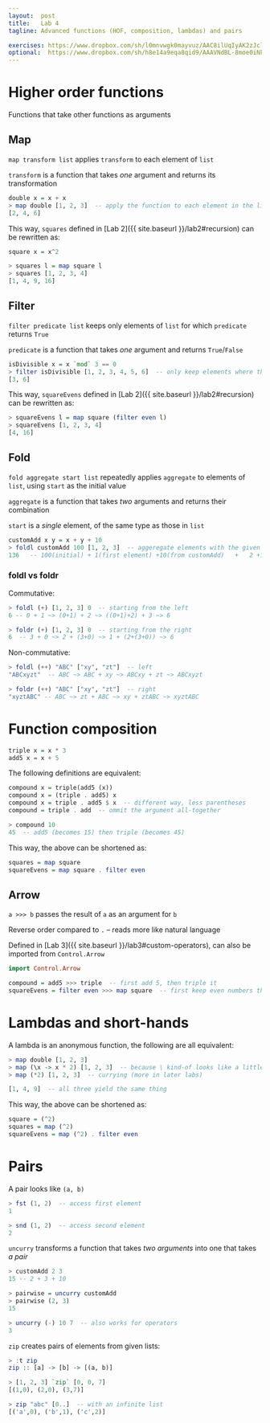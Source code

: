 ```yaml
---
layout:  post
title:   Lab 4
tagline: Advanced functions (HOF, composition, lambdas) and pairs

exercises: https://www.dropbox.com/sh/l0mnvwgk0mayvuz/AAC8ilUqIyAK2zJcld9ifU9aa?dl=0
optional:  https://www.dropbox.com/sh/h8e14a9eqa8qid9/AAAVNdBL-8moe0iNkeRIVN05a?dl=0
---
```

# Higher order functions

Functions that take other functions as arguments

## Map

`map transform list` applies `transform` to each element of `list`

`transform` is a function that takes *one* argument and returns its transformation

```haskell
double x = x + x
> map double [1, 2, 3]  -- apply the function to each element in the list
[2, 4, 6]
```

This way, `squares` defined in [Lab 2]({{ site.baseurl }}/lab2#recursion) can be rewritten as:

```haskell
square x = x^2

> squares l = map square l
> squares [1, 2, 3, 4]
[1, 4, 9, 16]
```


## Filter

`filter predicate list` keeps only elements of `list` for which `predicate` returns `True`

`predicate` is a function that takes *one* argument and returns  `True`/`False`

```haskell
isDivisible x = x `mod` 3 == 0
> filter isDivisible [1, 2, 3, 4, 5, 6]  -- only keep elements where the function returns True
[3, 6]
```

This way, `squareEvens` defined in [Lab 2]({{ site.baseurl }}/lab2#recursion) can be rewritten as:

```haskell
> squareEvens l = map square (filter even l)
> squareEvens [1, 2, 3, 4]
[4, 16]
```


## Fold

`fold aggregate start list` repeatedly applies `aggregate` to elements of `list`, using `start` as the initial value

`aggregate` is a function that takes *two* arguments and returns their combination

`start` is a *single* element, of the same type as those in `list`

```haskell
customAdd x y = x + y + 10
> foldl customAdd 100 [1, 2, 3]  -- aggeregate elements with the given function starting with the initial value
136   -- 100(initial) + 1(first element) +10(from customAdd)   +   2 +10   +   3 +10
```

### foldl vs foldr

Commutative:

```haskell
> foldl (+) [1, 2, 3] 0  -- starting from the left
6 -- 0 + 1 ~> (0+1) + 2 ~> ((0+1)+2) + 3 ~> 6

> foldr (+) [1, 2, 3] 0  -- starting from the right
6  -- 3 + 0 ~> 2 + (3+0) ~> 1 + (2+(3+0)) ~> 6
```

Non-commutative:

```haskell
> foldl (++) "ABC" ["xy", "zt"]  -- left
"ABCxyzt"  -- ABC ~> ABC + xy ~> ABCxy + zt ~> ABCxyzt

> foldr (++) "ABC" ["xy", "zt"]  -- right
"xyztABC" -- ABC ~> zt + ABC ~> xy + ztABC ~> xyztABC
```





# Function composition

```haskell
triple x = x * 3
add5 x = x + 5
```

The following definitions are equivalent:

```haskell
compound x = triple(add5 (x))
compound x = (triple . add5) x
compound x = triple . add5 $ x  -- different way, less parentheses
compound = triple . add  -- ommit the argument all-together

> compound 10
45  -- add5 (becomes 15) then triple (becomes 45)
```

This way, the above can be shortened as:

```haskell
squares = map square
squareEvens = map square . filter even
```


## Arrow

`a >>> b` passes the result of `a` as an argument for `b`

Reverse order compared to `.` – reads more like natural language

Defined in [Lab 3]({{ site.baseurl }}/lab3#custom-operators), can also be imported from `Control.Arrow`


```haskell
import Control.Arrow

compound = add5 >>> triple  -- first add 5, then triple it
squareEvens = filter even >>> map square  -- first keep even numbers then square them
```



# Lambdas and short-hands

A lambda is an anonymous function, the following are all equivalent:

```haskell
> map double [1, 2, 3]
> map (\x -> x * 2) [1, 2, 3]  -- because \ kind-of looks like a little lambda
> map (*2) [1, 2, 3]  -- currying (more in later labs)

[1, 4, 9]  -- all three yield the same thing
```

This way, the above can be shortened as:

```haskell
square = (^2)
squares = map (^2)
squareEvens = map (^2) . filter even
```



# Pairs

A pair looks like `(a, b)`

```haskell
> fst (1, 2)  -- access first element
1

> snd (1, 2)  -- access second element
2
```



 `uncurry` transforms a function that takes *two arguments* into one that takes *a pair*

```haskell
> customAdd 2 3
15 -- 2 + 3 + 10

> pairwise = uncurry customAdd
> pairwise (2, 3)
15

> uncurry (-) 10 7  -- also works for operators
3
```



 `zip` creates pairs of elements from given lists:

```haskell
> :t zip
zip :: [a] -> [b] -> [(a, b)]

> [1, 2, 3] `zip` [0, 0, 7]
[(1,0), (2,0), (3,7)]

> zip "abc" [0..]  -- with an infinite list
[('a',0), ('b',1), ('c',2)]
```
